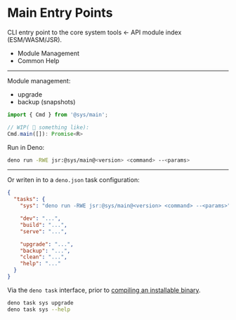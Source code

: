 # Main Entry Points
CLI entry point to the core system tools ← API module index (ESM/WASM/JSR).

- Module Management
- Common Help

---

Module management:

- upgrade
- backup (snapshots)

```ts
import { Cmd } from '@sys/main';

// WIP( 🐷 something like):
Cmd.main([]): Promise<R>
```


Run in Deno:

```bash
deno run -RWE jsr:@sys/main@<version> <command> --<params>
```

---

Or writen in to a `deno.json` task configuration:

```json
{
  "tasks": {
    "sys": "deno run -RWE jsr:@sys/main@<version> <command> --<params>",

    "dev": "...",
    "build": "...",
    "serve": "...",

    "upgrade": "...",
    "backup": "...",
    "clean": "...",
    "help": "..."
  }
}
```

Via the `deno task` interface, prior to [compiling an installable binary](https://docs.deno.com/runtime/reference/cli/compile/).

```bash
deno task sys upgrade
deno task sys --help
```
